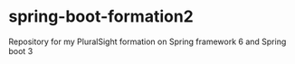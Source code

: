 # spring-boot-formation2
Repository for my PluralSight formation on Spring framework 6 and Spring boot 3
